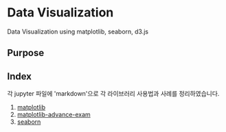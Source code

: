 # Data Visualization
Data Visualization using matplotlib, seaborn, d3.js

## Purpose


## Index
각 jupyter 파일에 'markdown'으로 각 라이브러리 사용법과 사례를 정리하였습니다.

1. [matplotlib](https://github.com/HyunSu-Jin/data-visualization/blob/master/matplotlib/matplotlib.ipynb)
2. [matplotlib-advance-exam](https://github.com/HyunSu-Jin/data-visualization/blob/master/matplotlib/matplotlib_advance.ipynb)
3. [seaborn]()

